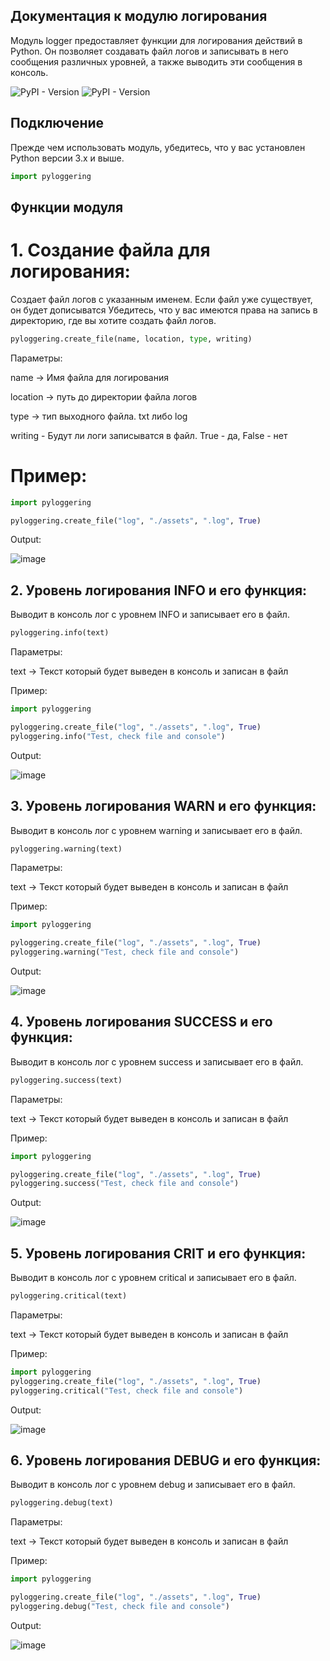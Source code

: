 ## Документация к модулю логирования
Модуль logger предоставляет функции для логирования действий в Python. Он позволяет создавать файл логов и записывать в него сообщения различных уровней, а также выводить эти сообщения в консоль.


![PyPI - Version](https://img.shields.io/pypi/v/dacite?style=flat&label=dacite)
![PyPI - Version](https://img.shields.io/pypi/v/colorama?style=flat&label=colorama)


## Подключение
Прежде чем использовать модуль, убедитесь, что у вас установлен Python версии 3.x и выше.
```python
import pyloggering
```
## Функции модуля
# 1. Создание файла для логирования:
Создает файл логов с указанным именем. Если файл уже существует, он будет дописыватся
Убедитесь, что у вас имеются права на запись в директорию, где вы хотите создать файл логов.
 ```python
pyloggering.create_file(name, location, type, writing)
```
Параметры:

name -> Имя файла для логирования


location -> путь до директории файла логов


type -> тип выходного файла. txt либо log


writing - Будут ли логи записыватся в файл. True - да, False - нет

# Пример:
```python
import pyloggering

pyloggering.create_file("log", "./assets", ".log", True)
```
Output:


![image](https://github.com/user-attachments/assets/46ca7094-5031-45cf-b1d9-e2c61175dabd)



## 2. Уровень логирования INFO и его функция:

Выводит в консоль лог с уровнем INFO и записывает его в файл.


```python
pyloggering.info(text)
```
Параметры:


text -> Текст который будет выведен в консоль и записан в файл





Пример:
```python
import pyloggering

pyloggering.create_file("log", "./assets", ".log", True)
pyloggering.info("Test, check file and console")
```
Output:


![image](https://github.com/user-attachments/assets/8b97093e-06a2-4918-bd97-0e18875a2494)


## 3. Уровень логирования WARN и его функция:


Выводит в консоль лог с уровнем warning и записывает его в файл.

```python
pyloggering.warning(text)
```
Параметры:


text -> Текст который будет выведен в консоль и записан в файл

Пример:


```python
import pyloggering

pyloggering.create_file("log", "./assets", ".log", True)
pyloggering.warning("Test, check file and console")
```
Output:


![image](https://github.com/user-attachments/assets/812c10a8-4e28-43c9-99c4-e02fce24c9d5)


## 4. Уровень логирования SUCCESS и его функция:
Выводит в консоль лог с уровнем success и записывает его в файл.

```python
pyloggering.success(text)
```
Параметры:


text -> Текст который будет выведен в консоль и записан в файл

Пример:


```python
import pyloggering

pyloggering.create_file("log", "./assets", ".log", True)
pyloggering.success("Test, check file and console")
```
Output:

![image](https://github.com/user-attachments/assets/0e103fe1-865b-4427-aad1-df8b5d3446a8)


## 5. Уровень логирования CRIT и его функция:
Выводит в консоль лог с уровнем critical и записывает его в файл.

```python
pyloggering.critical(text)
```
Параметры:


text -> Текст который будет выведен в консоль и записан в файл

Пример:


```python
import pyloggering
pyloggering.create_file("log", "./assets", ".log", True)
pyloggering.critical("Test, check file and console")
```
Output:

![image](https://github.com/user-attachments/assets/4ea60f10-8b9f-4356-bbc3-fa5a2d00a41d)



## 6. Уровень логирования DEBUG и его функция:
Выводит в консоль лог с уровнем debug и записывает его в файл.


```python
pyloggering.debug(text)
```
Параметры:


text -> Текст который будет выведен в консоль и записан в файл

Пример:


```python
import pyloggering

pyloggering.create_file("log", "./assets", ".log", True)
pyloggering.debug("Test, check file and console")
```
Output:

![image](https://github.com/user-attachments/assets/04b52fc7-f25e-4683-9ed7-636aa2dca637)
